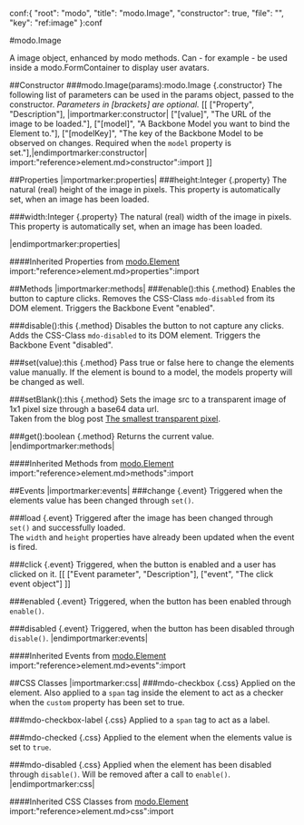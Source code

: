 conf:{
    "root": "modo",
    "title": "modo.Image",
    "constructor": true,
    "file": "",
    "key": "ref:image"
}:conf

#modo.Image

A image object, enhanced by modo methods.
Can - for example - be used inside a modo.FormContainer to display user avatars.

##Constructor
###modo.Image(params):modo.Image {.constructor}
The following list of parameters can be used in the params object, passed to the constructor.
_Parameters in [brackets] are optional._
[[
["Property", "Description"],
|importmarker:constructor|
["[value]", "The URL of the image to be loaded."],
["[model]", "A Backbone Model you want to bind the Element to."],
["[modelKey]", "The key of the Backbone Model to be observed on changes. Required when the `model` property is set."],|endimportmarker:constructor|
import:"reference>element.md>constructor":import
]]

##Properties
|importmarker:properties|
###height:Integer {.property}
The natural (real) height of the image in pixels. This property is automatically set, when an image has been loaded.

###width:Integer {.property}
The natural (real) width of the image in pixels. This property is automatically set, when an image has been loaded.

|endimportmarker:properties|

####Inherited Properties from [modo.Element](element)
import:"reference>element.md>properties":import

##Methods
|importmarker:methods|
###enable():this {.method}
Enables the button to capture clicks. Removes the CSS-Class `mdo-disabled` from its DOM element. Triggers the Backbone Event "enabled".

###disable():this {.method}
Disables the button to not capture any clicks. Adds the CSS-Class `mdo-disabled` to its DOM element. Triggers the Backbone Event "disabled".

###set(value):this {.method}
Pass true or false here to change the elements value manually.
If the element is bound to a model, the models property will be changed as well.

###setBlank():this {.method}
Sets the image src to a transparent image of 1x1 pixel size through a base64 data url.    
Taken from the blog post [The smallest transparent pixel](http://proger.i-forge.net/The_smallest_transparent_pixel/eBQ).

###get():boolean {.method}
Returns the current value.
|endimportmarker:methods|

####Inherited Methods from [modo.Element](element)
import:"reference>element.md>methods":import

##Events
|importmarker:events|
###change {.event}
Triggered when the elements value has been changed through `set()`.

###load {.event}
Triggered after the image has been changed through `set()` and successfully loaded.    
The `width` and `height` properties have already been updated when the event is fired.

###click {.event}
Triggered, when the button is enabled and a user has clicked on it.
[[
	["Event parameter", "Description"],
	["event", "The click event object"]
]]

###enabled {.event}
Triggered, when the button has been enabled through `enable()`.

###disabled {.event}
Triggered, when the button has been disabled through `disable()`.
|endimportmarker:events|

####Inherited Events from [modo.Element](element)
import:"reference>element.md>events":import

##CSS Classes
|importmarker:css|
###mdo-checkbox {.css}
Applied on the element.
Also applied to a `span` tag inside the element to act as a checker when the `custom` property has been set to true.

###mdo-checkbox-label {.css}
Applied to a `span` tag to act as a label.

###mdo-checked {.css}
Applied to the element when the elements value is set to `true`.

###mdo-disabled {.css}
Applied when the element has been disabled through `disable()`. Will be removed after
a call to `enable()`.
|endimportmarker:css|

####Inherited CSS Classes from [modo.Element](element)
import:"reference>element.md>css":import